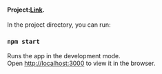 #### Project:[Link](https://file-management-5kg2y11g3-gitshwetarai.vercel.app/login).

In the project directory, you can run:

### `npm start`

Runs the app in the development mode.<br />
Open [http://localhost:3000](http://localhost:3000) to view it in the browser.

